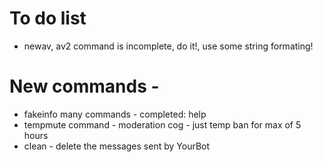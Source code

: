 # To do list
+ newav, av2 command is incomplete, do it!, use some string formating!

# New commands - 
+ fakeinfo many commands - completed: help
+ tempmute command - moderation cog - just temp ban for max of 5 hours
+ clean - delete the messages sent by YourBot



